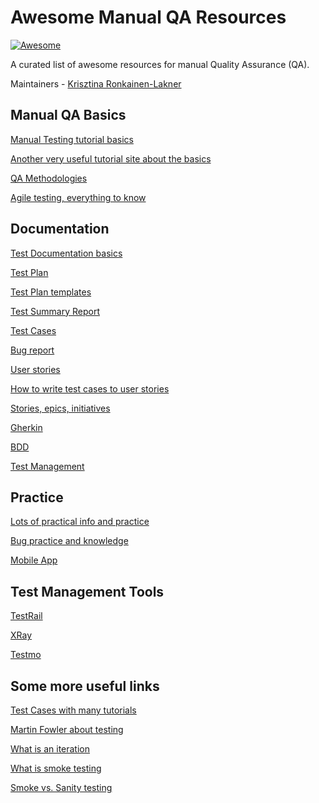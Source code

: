 # Awesome Manual QA Resources 

[![Awesome](https://awesome.re/badge.svg)](https://awesome.re)

A curated list of awesome resources for manual Quality Assurance (QA).

Maintainers - [Krisztina Ronkainen-Lakner](https://github.com/krisztipely)

## Manual QA Basics

[Manual Testing tutorial basics](https://www.browserstack.com/guide/manual-testing-tutorial)

[Another very useful tutorial site about the basics](https://www.guru99.com/manual-testing.html)

[QA Methodologies](https://www.guru99.com/testing-methodology.html)

[Agile testing, everything to know](https://www.guru99.com/agile-testing-course.html)

## Documentation

[Test Documentation basics](https://www.qamadness.com/what-is-test-documentation-and-why-do-we-need-it/)

[Test Plan](https://www.browserstack.com/guide/test-planning)

[Test Plan templates](https://templatelab.com/test-plan/)

[Test Summary Report](https://www.softwaretestingstuff.com/2013/08/test-summary-report.html)

[Test Cases](https://www.coursera.org/articles/how-to-write-test-cases)

[Bug report](https://www.browserstack.com/guide/how-to-write-a-bug-report)

[User stories](https://www.atlassian.com/agile/project-management/user-stories)

[How to write test cases to user stories](https://testsigma.com/blog/user-stories-in-testing/)

[Stories, epics, initiatives](https://www.atlassian.com/agile/project-management/epics-stories-themes)

[Gherkin](https://cucumber.io/docs/gherkin/reference/)

[BDD](https://cucumber.io/docs/bdd/)

[Test Management](https://www.browserstack.com/guide/what-is-test-management)

## Practice

[Lots of practical info and practice](https://demoqa.com/)

[Bug practice and knowledge](https://academybugs.com/)

[Mobile App](https://www.saucedemo.com/)

## Test Management Tools

[TestRail](https://www.testrail.com/)

[XRay](https://www.getxray.app/)

[Testmo](https://www.testmo.com/)

## Some more useful links

[Test Cases with many tutorials](https://www.softwaretestinghelp.com/how-to-write-effective-test-cases-test-cases-procedures-and-definitions/)

[Martin Fowler about testing](https://martinfowler.com/bliki/TestPyramid.html)

[What is an iteration](https://www.agilealliance.org/glossary/iteration/)

[What is smoke testing](https://www.guru99.com/smoke-testing.html)

[Smoke vs. Sanity testing](https://www.guru99.com/smoke-sanity-testing.html)

